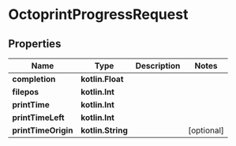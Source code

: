 
# OctoprintProgressRequest

## Properties
Name | Type | Description | Notes
------------ | ------------- | ------------- | -------------
**completion** | **kotlin.Float** |  | 
**filepos** | **kotlin.Int** |  | 
**printTime** | **kotlin.Int** |  | 
**printTimeLeft** | **kotlin.Int** |  | 
**printTimeOrigin** | **kotlin.String** |  |  [optional]



